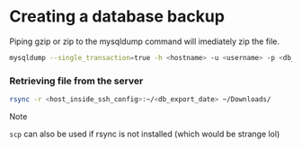 # Creating a database backup

Piping gzip or zip to the mysqldump command will imediately zip the file.

```sh
mysqldump --single_transaction=true -h <hostname> -u <username> -p <db_name> | gzip > ~/db_export_$(date +\%Y\%m\%d_\%H\%M\%S).sql.gz
```

### Retrieving file from the server

```sh
rsync -r <host_inside_ssh_config>:~/<db_export_date> ~/Downloads/
```

> [!NOTE]  
> `scp` can also be used if rsync is not installed (which would be strange lol)
